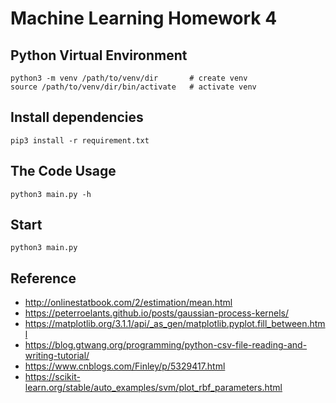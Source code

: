 Machine Learning Homework 4
===============================================================================

## Python Virtual Environment
```
python3 -m venv /path/to/venv/dir       # create venv
source /path/to/venv/dir/bin/activate   # activate venv
```

## Install dependencies
```
pip3 install -r requirement.txt
```

## The Code Usage
```
python3 main.py -h
```

## Start
```
python3 main.py
```

## Reference
- http://onlinestatbook.com/2/estimation/mean.html
- https://peterroelants.github.io/posts/gaussian-process-kernels/
- https://matplotlib.org/3.1.1/api/_as_gen/matplotlib.pyplot.fill_between.html
- https://blog.gtwang.org/programming/python-csv-file-reading-and-writing-tutorial/
- https://www.cnblogs.com/Finley/p/5329417.html
- https://scikit-learn.org/stable/auto_examples/svm/plot_rbf_parameters.html